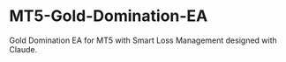 # MT5-Gold-Domination-EA
Gold Domination EA for MT5 with Smart Loss Management designed with Claude.
